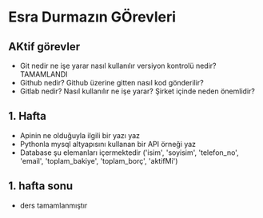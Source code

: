 # Esra Durmazın GÖrevleri

## AKtif görevler
- Git nedir ne işe yarar nasıl kullanılır versiyon kontrolü nedir? TAMAMLANDI
- Github nedir? Github üzerine gitten nasıl kod gönderilir?
- Gitlab nedir? Nasıl kullanılır ne işe yarar? Şirket içinde neden önemlidir?

## 1. Hafta
- Apinin ne olduğuyla ilgili bir yazı yaz
- Pythonla mysql altyapısını kullanan bir API örneği yaz
- Database şu elemanları içermektedir ('isim', 'soyisim', 'telefon_no', 'email', 'toplam_bakiye', 'toplam_borç', 'aktifMi')
## 1. hafta sonu
- ders tamamlanmıştır